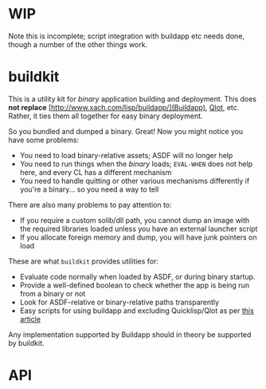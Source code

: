# WIP

Note this is incomplete; script integration with buildapp etc needs done, though a number of the other things work.

# buildkit

This is a utility kit for *binary* application building and
deployment.  This does **not replace**
[http://www.xach.com/lisp/buildapp/](Buildapp),
[Qlot](https://github.com/fukamachi/qlot), etc.  Rather, it ties them
all together for easy binary deployment.

So you bundled and dumped a binary.  Great!  Now you might notice you have some problems:

* You need to load binary-relative assets; ASDF will no longer help
* You need to run things when the *binary* loads; `EVAL-WHEN` does not help here, and every CL has a different mechanism
* You need to handle quitting or other various mechanisms differently if you're a binary... so you need a way to tell

There are also many problems to pay attention to:

* If you require a custom solib/dll path, you cannot dump an image with the required libraries loaded unless you have an external launcher script
* If you allocate foreign memory and dump, you will have junk pointers on load

These are what `buildkit` provides utilities for:

* Evaluate code normally when loaded by ASDF, or during binary startup.
* Provide a well-defined boolean to check whether the app is being run from a binary or not
* Look for ASDF-relative or binary-relative paths transparently
* Easy scripts for using buildapp and excluding Quicklisp/Qlot as per [this article](http://darkchestnut.com/2016/keep-quicklisp-and-qlot-out-of-your-application-binary/)

Any implementation supported by Buildapp should in theory be supported by buildkit.

# API

